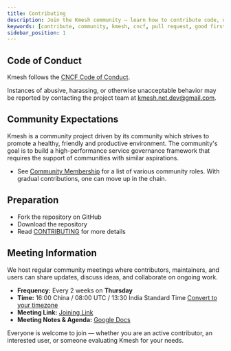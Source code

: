 ```yaml
---
title: Contributing
description: Join the Kmesh community – learn how to contribute code, docs, or feedback.
keywords: [contribute, community, kmesh, cncf, pull request, good first issue]
sidebar_position: 1
---
```


## Code of Conduct

Kmesh follows the [CNCF Code of Conduct](https://github.com/cncf/foundation/blob/main/code-of-conduct.md).

Instances of abusive, harassing, or otherwise unacceptable behavior may be reported by contacting the project team at [kmesh.net.dev@gmail.com](mailto:kmesh.net.dev@gmail.com).

## Community Expectations

Kmesh is a community project driven by its community which strives to promote a healthy, friendly and productive environment.
The community's goal is to build a high-performance service governance framework that requires the support of communities with similar aspirations.

- See [Community Membership](membership.md) for a list of various community roles. With gradual contributions, one can move up in the chain.

## Preparation

- Fork the repository on GitHub
- Download the repository
- Read [CONTRIBUTING](https://github.com/kmesh-net/kmesh/blob/main/CONTRIBUTING.md) for more details

## Meeting Information

We host regular community meetings where contributors, maintainers, and users can share updates, discuss ideas, and collaborate on ongoing work.

- **Frequency:** Every 2 weeks on **Thursday**
- **Time:** 16:00 China / 08:00 UTC / 13:30 India Standard Time [Convert to your timezone](https://dateful.com/time-zone-converter?t=14%3A30&tz=GMT%2B8&)
- **Meeting Link:** [Joining Link](https://zoom-lfx.platform.linuxfoundation.org/meeting/99299011908?password=f4c31ddd-11ed-42ae-a617-3e0842c39c58)
- **Meeting Notes & Agenda:** [Google Docs](https://docs.google.com/document/d/1fFqolwWMVMk92yXPHvWGrMgsrb8Xru_v4Cve5ummjbk/edit?tab=t.0#heading=h.o8pz6aqnzzgk)

Everyone is welcome to join — whether you are an active contributor, an interested user, or someone evaluating Kmesh for your needs.
